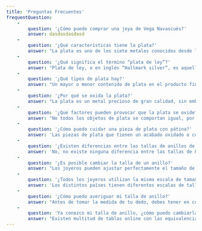 ```yaml
---
title: 'Preguntas Frecuentes'
frequentQuestion:
    -
        question: '¿Cómo puedo comprar una joya de Vega Navascués?'
        answer: dasdasdasdasd
    -
        question: '¿Qué características tiene la plata?'
        answer: "La plata es uno de los siete metales conocidos desde la Antigüedad. Se menciona en el libro del Génesis, y los montones de escoria hallados en Asia Menor e islas del mar Egeo, indican que el metal comenzó a separarse del plomo al menos cuatro milenios antes de nuestra era. Desde Hipócrates (s. V a.C), se conoce el efecto germicida de la plata y se han comercializado, y comercializan hoy día, diversos remedios para gran variedad de dolencias.\r\nLa plata es un elemento químico de número atómico 47 situado en el grupo 11 de la tabla periódica de los elementos. Su símbolo es Ag (procede del latín: argentum, \"blanco\" o \"brillante\"). Es un metal de transición blanco, brillante, blando, dúctil y maleable.\r\nPosee la más alta conductividad eléctrica y conductividad térmica de todos los metales, pero su mayor precio ha impedido que se utilice de forma masiva en aplicaciones eléctricas. La plata pura también presenta el color más blanco y el mayor índice de reflexión de todos.\r\nExceptuando al oro, la plata es el metal más maleable y dúctil. Su dureza varía entre 2,5 y 2,7; es más dura que el oro, pero más blanda que el cobre. Tiene un punto de fusión de 962 °C, un punto de ebullición de 2.212 °C y una densidad relativa de 10,5. Su masa atómica es 107,868. Desde el punto de vista químico, la plata no es muy activa. Es insoluble en ácidos y álcalis diluidos, pero se disuelve en ácido nítrico o sulfúrico concentrado, y no reacciona con el oxígeno o el agua a temperaturas ordinarias. El azufre y los sulfuros atacan la plata, y el deslustre o pérdida de brillo se produce por la formación de sulfuro de plata negro sobre la superficie del metal. Los huevos, que contienen una considerable cantidad de azufre como componente de sus proteínas, deslustran la plata rápidamente. Las pequeñas cantidades de sulfuro que existen en la atmósfera o que se añaden al gas natural doméstico en forma de sulfuro de hidrógeno (H2S), también deslustran la plata. El uso de la plata en joyería, servicios de mesa y acuñación de monedas es muy conocido. Normalmente se alea el metal con pequeñas cantidades de otros metales para hacerlo más duro y resistente."
    -
        question: '¿Qué significa el término “plata de ley”?'
        answer: "Plata de ley, o en inglés “Hallmark silver”, es aquella en la que el metal precioso entra en su composición en la cantidad mínima fijada por la legislación vigente.\_\LEl decreto real publicado en el BOE de España, de 17/1985, del 1 de julio, sobre objetos fabricados con metales preciosos, establece las siguientes leyes para la plata:\L- plata de primera ley 925\L- plata de segunda ley 800\r\nEl término plata de ley 925 significa que hay 925 gramos de plata en cada 1000 gramos del producto hecho (aleación contiene un 92.5% de plata).\_\r\nUn producto que tuviese menos porcentaje de plata ya sería plata de segunda ley, y si un producto contuviese menos de 80% de plata ni siquiera sería plata legal."
    -
        question: '¿Qué tipos de plata hay?'
        answer: "Un mayor o menor contenido de plata en el producto final no significa que éste sea mejor (mientras sea plata de ley, por supuesto), aunque sí que puede ser más caro, ya que depende mucho del tipo de joya.\r\nLas diferentes aleaciones de plata se llaman denominaciones y se clasifican en función del porcentaje de plata que contienen:<br>\r\n<strong>Plata .999:</strong> Las expresiones plata 999, plata fina o en inglés “Fine o Pure silver”, son distintas formas de llamar a la plata pura, es decir plata no aleada con otros metales. Plata 999 significa que el producto contiene un 99.9% de plata, por tanto, no se puede obtener plata más fina que esta, ya que el metal siempre contiene alguna impureza, aunque sea en una cantidad absolutamente mínima.\_Por este motivo, el término plata 999 refleja mejor la realidad que el término de plata 1000. <br>\r\n<strong>Plata .958: </strong>también llamada “Britannia Silver”, es poco conocida y raramente usada, salvo en algunos instrumentos musicales. No se emplea mucho en joyería porque es demasiado blanda.<br>\r\n<strong>Plata .950:</strong> en inglés “french 1st standard” Plata de ley que contiene 950 gramos de plata por cada 1000 gramos del producto final.<br>\r\n<strong>Plata .925:</strong> también se le suele llamar plata esterlina, de primera ley o en inglés “Sterling silver”. Tiene un contenido de plata del 92.5% y el resto son aleaciones para darle dureza y así ser más apropiada para elaborar piezas de joyería. Es el tipo de plata más empleada en joyería y también muy habitual en monedas de plata.<br>\r\n<strong>Plata .900:</strong> Es un tipo de plata que se usa para hacer monedas, y su uso en joyería es limitado porque tiende a ponerse negra con cierta facilidad. Era muy usada para hacer monedas “bullion” hace algunas décadas, aunque en la actualidad ya no se emplea. Llamada en inglés “Coin silver”, se compone de 900 gramos de plata y 100 gramos de aleación.<br>\r\n<strong>Plata .800: </strong>llamada en inglés “Egyptian silver”, es una aleación de plata que contiene 800 gramos de plata y 200 gramos de otros metales (normalmente cobre) por 1000 gramos de producto final. Esta denominación ya se considera de 2ª ley.<br>\r\n<strong>Plata .720:</strong> es un tipo de plata muy escasa, difícil de encontrar actualmente, sin embargo, fue muy usada para hacer monedas de plata en el siglo pasado durante las primeras décadas. Puede ser utilizada para la creación de bisutería o joyas de poca calidad, sin embargo, nunca contarán con la acreditación necesaria para ser objetos con un alto valor en el mercado.<br>\r\n<strong>Plata alemana:</strong> también llamada alpaca o en inglés “German silver”, NO es plata ni la contiene, sino que es una aleación de cobre, níquel y zinc.\_Los productos de alpaca, especialmente los enganches o cierres, pueden provocar reacciones alérgicas debido a la presencia de níquel.<br>\r\n<strong>Plata tibetana:</strong> en inglés “Tibetan silver”, también conocida como aleación tibetana, es una aleación tradicional del Tíbet constituida por cobre, zinc y otros metales (no contiene níquel ni plomo).\_\LAntiguamente, la plata tibetana contenía más o menos un 30% de plata, sin embargo, actualmente se produce plata tibetana con un contenido mínimo de plata o incluso sin plata (la mayoría de la plata tibetana en el mercado actual)."
    -
        question: '¿Por qué se oxida la plata?'
        answer: "La plata es un metal precioso de gran calidad, sin embargo, puede sufrir cambios en su apariencia y comenzar a oscurecerse cuando sufre un proceso de oxidación.  Cuando nos encontramos una pieza de plata oxidada, no significa que sea de mala calidad, ya que existen multitud de factores que pueden afectar a la plata.\r\nLa plata, al igual que otros metales preciosos como el oro y el platino, no sufre por oxidación atmosférica. Sin embargo, el sulfuro de hidrógeno del ambiente, junto con el agua y el aire, pueden formar sulfuro de plata y la plata expuesta comienza a tomar un tono amarillento y termina oscureciéndose en un proceso conocido como oxidación.\r\nSin embargo, la plata oxidada puede limpiarse perfectamente y recuperar su aspecto original sin problemas."
    -
        question: '¿Qué factores pueden provocar que la plata se oxide?'
        answer: "No todos los objetos de plata se comportan igual, por lo que no existe una fórmula que podamos determinar para evitar encontrarnos con plata oxidada. Lo que sí podemos hacer es dar a conocer algunos elementos que afectan para que suceda este proceso:\r\nEl PH de la piel. Esto varía según la persona y, por ese motivo, no se puede controlar. Así, existen personas con un PH más ácido que puede acelerar el proceso de oxidación.\r\nEl agua de nuestra zona. A la hora de lavar un elemento, el agua y los componentes de ésta pueden influir en la oxidación de la plata.\r\nAguas mineromedicinales. Este tipo de aguas suelen contener un alto contenido en azufre que estropea la plata.\r\nPerfumes, colonias, químicos, jabones y productos de limpieza. Todos los componentes no naturales de estos productos afectan sobre la plata hasta llegar a oxidarla.\r\nSu lugar de almacenamiento. Dónde colocamos la plata, cerca de qué objetos y en qué condiciones, afecta sobremanera en su composición física. Según estas características, podremos aumentar o disminuir el tiempo de oxidación.\r\nLa cantidad de azufre en el ambiente. Este factor tampoco podemos controlarlo ya que depende de otros muchos elementos. Sin embargo, debemos tener en cuenta que una misma pieza envejecerá más deprisa o más despacio dependiendo de la zona en la que residamos."
    -
        question: '¿Cómo puedo cuidar una pieza de plata con pátina?'
        answer: 'Las piezas de plata que tienen un acabado oxidado o con pátina, no están recubiertas en su superficie, por lo que se debe evitar emplear cualquier tipo de sustancia para pulir la plata. En cambio, utilice un paño seco y limpio y evite arañar la pieza.'
    -
        question: '¿Existen diferencias entre las tallas de anillos de hombres y de mujeres?'
        answer: 'No, no existe ninguna diferencia entre las tallas de hombres y de mujeres.'
    -
        question: '¿Es posible cambiar la talla de un anillo?'
        answer: "Los joyeros pueden ajustar perfectamente el tamaño de un anillo en cualquier dirección, siempre que la diferencia no sea muy grande. \r\nEste ajuste puede dejar una costura visible o un punto débil invisible, pero un joyero profesional puede colocar los defectos fuera de la vista."
    -
        question: '¿Todos los joyeros utilizan la misma escala de tamaño del anillo?'
        answer: 'Los distintos países tienen diferentes escalas de tallas de anillos por lo que existen diferentes tablas de conversión.'
    -
        question: '¿Cómo puedo averiguar mi talla de anillo?'
        answer: "Antes de tomar la medida de tu dedo, debes tener en cuenta que tu mano, con un exceso de calor, se puede dilatar y con exceso de frío, se contrae. Este detalle, en algunos casos, puede variar la talla de tu anillo en varios números. Debido a esto, lo mejor es que midas tu dedo al final del día ya que están calientes y su tamaño será ligeramente superior al de por la mañana o cuando hace frío.\r\nSi dudas entre dos tallas, siempre escoge la talla más grande, ya que se puede ajustar posteriormente en caso de que sea necesario.\r\nSi deseas comprar un anillo ancho, elige una talla más grande para que te sea más cómodo, ya que los anillos anchos se ajustan mejor al dedo que los anillos estrechos.\r\nSi tu nudillo es mucho más grande que la base de tu dedo, mide la base de tu dedo y tu nudillo y selecciona una talla intermedia entre los dos.\r\nEl anillo debe encajar en el dedo de una forma cómoda pero ajustada, así evitamos que nos moleste\_y que no se caiga con nuestros movimientos del día a día.<br>\r\n<u><strong>Opción A:</strong></u><br>\r\nAl medir tu dedo, evita usar una cuerda ya que tienden a estirarse, lo que puede provocar que obtengas una talla equivocada.\r\nToma un papel de algo más de 1 cm de ancho por 10 de largo aproximadamente, rodea tu dedo con el papel y marca el punto de inicio y el punto final en el papel. Posteriormente, con una regla, mide la distancia de uno a otro y obtendrás la medida del contorno de tu dedo en milímetros. Por ejemplo, 6 cm equivalen a 60 milímetros. Con esa medida el joyero puede trabajar perfectamente.<br>\r\n<u><strong>Opción B:</strong></u><br>\r\nLa página web https://findmyringsize.com/es/ ofrece una herramienta muy fiable para medir la talla del anillo de forma muy precisa."
    -
        question: 'Ya conozco mi talla de anillo, ¿cómo puedo cambiarla a otra escala?'
        answer: "Existen multitud de tablas online con las equivalencias entre las diferentes escalas, pero las medidas a veces varían entre ellas, por lo que no son totalmente fiables.\r\nEn https://findmyringsize.com/en/conversiontable.aspx pueden encontrar una tabla muy precisa de conversión entre escalas."
---
```


